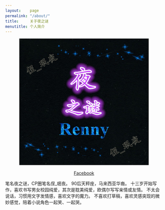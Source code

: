 ```yaml
---
layout:    page
permalink: "/about/"
title:     关于夜之谜
menutitle: 个人简介
---
```

<p align="center"><img src="/assets/rennynite.jpg" style="max-width: 414px"></p>
<p align="center"><a href="https://www.facebook.com/renny.nite.hye">Facebook</a></p>
笔名夜之谜，CP圈笔名侱_珉夜。  
90后天秤座，马来西亚华裔。  
十三岁开始写作，喜欢书写男女校园纯爱，其次是耽美纯爱，欧偶尔写写亲情或友情。  
不太会说话，习惯用文字发情感，喜欢文字的魔力。  
不喜欢打草稿，喜欢灵感突现的微妙感觉，陪着小说角色一起笑、一起哭。